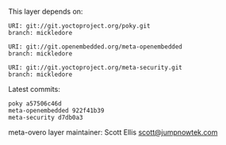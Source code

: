 This layer depends on:

    URI: git://git.yoctoproject.org/poky.git
    branch: mickledore

    URI: git://git.openembedded.org/meta-openembedded
    branch: mickledore

    URI: git://git.yoctoproject.org/meta-security.git
    branch: mickledore

Latest commits:

    poky a57506c46d
    meta-openembedded 922f41b39
    meta-security d7db0a3

meta-overo layer maintainer: Scott Ellis <scott@jumpnowtek.com>

